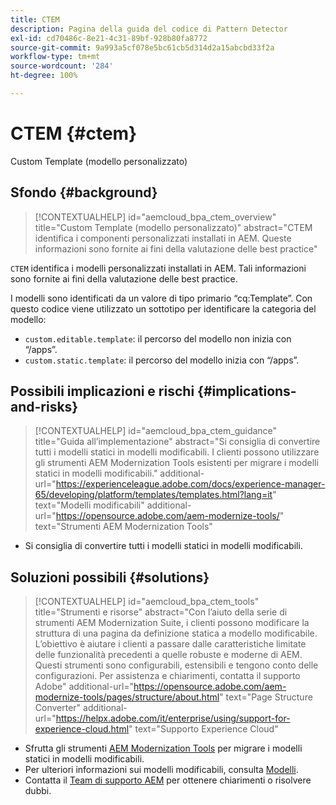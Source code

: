 ```yaml
---
title: CTEM
description: Pagina della guida del codice di Pattern Detector
exl-id: cd70486c-8e21-4c31-89bf-928b80fa8772
source-git-commit: 9a993a5cf078e5bc61cb5d314d2a15abcbd33f2a
workflow-type: tm+mt
source-wordcount: '284'
ht-degree: 100%

---
```


# CTEM {#ctem}

Custom Template (modello personalizzato)

## Sfondo {#background}

>[!CONTEXTUALHELP]
>id="aemcloud_bpa_ctem_overview"
>title="Custom Template (modello personalizzato)"
>abstract="CTEM identifica i componenti personalizzati installati in AEM. Queste informazioni sono fornite ai fini della valutazione delle best practice"

`CTEM` identifica i modelli personalizzati installati in AEM. Tali informazioni sono fornite ai fini della valutazione delle best practice.

I modelli sono identificati da un valore di tipo primario “cq:Template”. Con questo codice viene utilizzato un sottotipo per identificare la categoria del modello:

* `custom.editable.template`: il percorso del modello non inizia con “/apps”.
* `custom.static.template`: il percorso del modello inizia con “/apps”.

## Possibili implicazioni e rischi {#implications-and-risks}

>[!CONTEXTUALHELP]
>id="aemcloud_bpa_ctem_guidance"
>title="Guida all’implementazione"
>abstract="Si consiglia di convertire tutti i modelli statici in modelli modificabili. I clienti possono utilizzare gli strumenti AEM Modernization Tools esistenti per migrare i modelli statici in modelli modificabili."
>additional-url="https://experienceleague.adobe.com/docs/experience-manager-65/developing/platform/templates/templates.html?lang=it" text="Modelli modificabili"
>additional-url="https://opensource.adobe.com/aem-modernize-tools/" text="Strumenti AEM Modernization Tools"

* Si consiglia di convertire tutti i modelli statici in modelli modificabili.

## Soluzioni possibili {#solutions}

>[!CONTEXTUALHELP]
>id="aemcloud_bpa_ctem_tools"
>title="Strumenti e risorse"
>abstract="Con l’aiuto della serie di strumenti AEM Modernization Suite, i clienti possono modificare la struttura di una pagina da definizione statica a modello modificabile. L’obiettivo è aiutare i clienti a passare dalle caratteristiche limitate delle funzionalità precedenti a quelle robuste e moderne di AEM. Questi strumenti sono configurabili, estensibili e tengono conto delle configurazioni. Per assistenza e chiarimenti, contatta il supporto Adobe"
>additional-url="https://opensource.adobe.com/aem-modernize-tools/pages/structure/about.html" text="Page Structure Converter"
>additional-url="https://helpx.adobe.com/it/enterprise/using/support-for-experience-cloud.html" text="Supporto Experience Cloud"

* Sfrutta gli strumenti [AEM Modernization Tools](https://opensource.adobe.com/aem-modernize-tools/) per migrare i modelli statici in modelli modificabili.
* Per ulteriori informazioni sui modelli modificabili, consulta [Modelli](https://experienceleague.adobe.com/docs/experience-manager-65/developing/platform/templates/templates.html?lang=it).
* Contatta il [Team di supporto AEM](https://helpx.adobe.com/it/enterprise/using/support-for-experience-cloud.html) per ottenere chiarimenti o risolvere dubbi.
